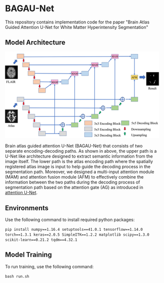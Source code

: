 # BAGAU-Net

This repository contains implementation code for the paper "Brain Atlas Guided Attention U-Net for White Matter Hyperintensity Segmentation"

## Model Architecture

![alt text](model.png)

 Brain atlas guided attention U-Net (BAGAU-Net) that consists of two separate encoding-decoding paths. As shown in above, the upper path is a U-Net like architecture designed to extract semantic information from the image itself. The lower path is the atlas encoding path where the spatially registered atlas image is input to help guide the decoding process in the segmentation path. Moreover, we designed a multi-input attention module (MAM) and attention fusion module (AFM) to effectively combine the information between the two paths during the decoding process of segmentation path based on the attention gate (AG) as introduced in [attention U-Net](https://arxiv.org/abs/1804.03999).

 ## Environments

Use the following command to install required python packages:

 `pip install numpy==1.16.4 setuptools==41.0.1 tensorflow==1.14.0 torch==1.3.1 keras==2.0.5 SimpleITK==1.2.2 matplotlib scipy==1.3.0 scikit-learn==0.21.2 tqdm==4.32.1`

## Model Training

To run training, use the following command:

`bash run.sh`